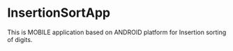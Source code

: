 # InsertionSortApp

This is MOBILE application based on ANDROID platform for Insertion sorting of digits.
